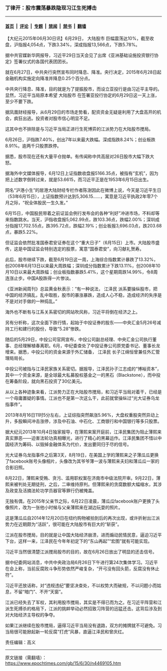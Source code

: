 ### 丁律开：股市震荡暴跌隐现习江生死搏击

---

#### [首页](../../../..?n4469105) &nbsp;|&nbsp; [评论](../../../../../epoch-comment?n4469105) &nbsp;|&nbsp; [专题](../../../../../epoch-special?n4469105) &nbsp;|&nbsp; [禁闻](../../../../../epoch-news?n4469105) &nbsp;|&nbsp; [禁书](../../../../../books?n4469105) &nbsp;|&nbsp; [翻墙](https://github.com/gfw-breaker/nogfw/blob/master/README.md?n4469105)


<div class="post_content" id="artbody" itemprop="articleBody">
 <!-- article content begin -->
 <p>
  【大纪元2015年06月30日讯】6月29日，
  <ok href="https://www.epochtimes.com/gb/tag/%E5%A4%A7%E9%99%86%E8%82%A1%E5%B8%82.html">
   大陆股市
  </ok>
  巨幅震荡达10%，截至收盘，沪指报4,054点，下跌3.34%，深成指报13,566点，下跌5.78%。
 </p>
 <p>
  据中共官媒新华网报导，习近平29日当天会见了出席《亚洲基础设施投资银行协定》签署仪式的各国代表团团长。
 </p>
 <p>
  就在6月27日，中共央行突然宣布同时降息、降准。央行决定，2015年6月28日起金融机构实施定向降准并降息0.25个百分点。
 </p>
 <p>
  中共央行降息、降准，目的就是为了提振股市，而设立亚投行是由习近平主导的。显然，习近平当局原本希望
  <ok href="https://www.epochtimes.com/gb/tag/%E5%A4%A7%E9%99%86%E8%82%A1%E5%B8%82.html">
   大陆股市
  </ok>
  在签署亚投行协定的6月29日这一天上涨，至少不要下跌。
 </p>
 <p>
  据凤凰财经报导，从6月29日的市场走势看，配资资金无疑是利用了大盘高开的机会，疯狂出逃。投资者对股市信心明显不足。
 </p>
 <p>
  这其中也不排除是与习近平当局正进行生死博弈的江派势力在大陆股市搅局。
 </p>
 <p>
  6月26日，沪指跌7.40%，创出7年以来最大跌幅。深成指跌8.24%；创业板跌8.91%。逾两千只股票跌停。
 </p>
 <p>
  据悉，股市现在还有大量平仓抛单。有传闻称中共高层对26日股市大幅下跌大怒。
 </p>
 <p>
  据海外中文媒体报导，6月12日上证指数收盘报5166.35点，被指有“玄机”，因为把上述数字倒转过来，就是53.6615，而习近平正是在1953年6月15日出生。
 </p>
 <p>
  网名“沪港小生”的居港大陆财经专栏作者陈澍因此在微博上说，今天是习近平生日（53年6月15日），上证指数预计达到5,306.15……，寓意是习近平执政2年零7个月之际，“祝全体股民一生久发。”
 </p>
 <p>
  6月15日，中国股民带着之前证监会例行发布会的各种“利好”冲进市场，不料却等来指数跳水。当天，沪指收盘报5,062.99点，跌103.36点，跌幅2.00%；深圳成分指报17,702.55点，跌395.72点，跌幅2.19%；创业板报3,696.03点，跌203.68点，暴跌5.22%。
 </p>
 <p>
  但证监会依然批准国泰君安证券在这个“重大日子”（6月15日）上市。大陆股市盛传，这是中国证监会特别选定的股票，寓意“国泰君安”，向习献礼贺寿。
 </p>
 <p>
  此后，股市继续下跌，截至6月19日这一周，上海综合指数累计暴跌了13.32%，创2008年6月13日以来最大周跌幅；深圳成分指数累计下跌13.11%，创2008年10月10日以来最大周跌幅；创业板指数暴跌5.41%，这个星期周跌14.99%，令8周连涨止步。中国A股跌得一片惨淡。
 </p>
 <p>
  《亚洲新闻周刊》总监黄金秋表示：“有一种说法，
  <ok href="https://www.epochtimes.com/gb/tag/%E6%B1%9F%E6%B3%BD%E6%B0%91.html">
   江泽民
  </ok>
  派系要操纵股市，把中国的经济搞乱，乱中取胜，股市的暴涨暴跌，造成人心不稳，造成经济的失序是不是对对手做的一种捣乱。”
 </p>
 <p>
  海外也不断有与江系关系密切的网站吹风称，习近平将倒在经济之上。
 </p>
 <p>
  另有分析称，这次全面下跌行情，起始于中投证券的股东——中央汇金5月26号减持工行和建行的股份，导致“5.28”惨跌。
 </p>
 <p>
  随后的5月29日，中投公司官网宣布，中投公司副总经理、中央汇金公司执行董事、总经理解植春离职。6月，中纪委查处了中投证券公司原党委书记、董事长龙增来。据悉，中投公司的资金来源于外汇储备，
  <ok href="https://www.epochtimes.com/gb/tag/%E6%B1%9F%E6%B3%BD%E6%B0%91.html">
   江泽民
  </ok>
  长子江绵恒曾兼任外汇管理局局长。
 </p>
 <p>
  中投公司被指与江泽民家族关系密切。据报导，江泽民孙子江志成的“博裕资本”，其中一个资金来源，是全球最大私募股权基金之一的黑石（Blackstone），而中投在筹备阶段，就向黑石投资了30亿美元。
 </p>
 <p>
  从以上各种迹象来看，江派势力正在大陆股市搅局，和习近平当局对着干，已经是一个毋庸置疑的事情。江派也不是第一次这么干，此前就曾操纵过“光大证券乌龙指事件”。
 </p>
 <p>
  2013年8月16日11时5分左右，上证综指突然飙涨5.96%，大盘权重股突然异动上升，多股瞬间冲击涨停，涉及中石油、中石化、工商银行和中国银行等多只股票。
 </p>
 <p>
  据大纪元2013年10月4日独家报导，在薄熙来案开庭前，江泽民集团为阻止薄熙来真实罪恶——迫害法轮功真相曝光，进行了精心的黑幕运作。江泽民集团不惜以中国经济为筹码、以毁掉金融体系为代价，发出要同归于尽的信号。
 </p>
 <p>
  光大证券乌龙指事件之后第3天，8月19日，在美国上学的薄熙来之子薄瓜瓜更换了facebook账号头像相片，头像改为其爷爷薄一波与薄熙来夫妇和薄瓜瓜一家的合影旧照。
 </p>
 <p>
  8月22日，薄熙来受贿、贪污、滥用职权案在济南市中级法院开审。9月22日，薄熙来被判处无期徒刑，之后，二审维持原判。但薄熙来的贪腐数额大幅缩水，其涉及政变及活摘法轮功学员器官等罪行仍被掩盖。
 </p>
 <p>
  无独有偶，在2015年父亲节之际，6月22日凌晨，薄瓜瓜facebook账户更换了头像照片，改为一张他小时候与父亲薄熙来在湖边玩耍的照片。
 </p>
 <p>
  这是薄瓜瓜自2014年12月20日在纽约购物被拍到后的再次出现，或许折射出江派势力在近期颇为“活跃”，很可能在大陆股市有巨大的“斩获”。
 </p>
 <p>
  江派在股市搅局，目的就是让中国大陆经济崩溃，进而煽动民情民意，逼迫习近平下台，这样一来，江泽民在今年年初定下的“东山再起”“宏图”就有可能实现。
 </p>
 <p>
  习近平当然很清楚江派搅局股市的目的，故在6月26日放出了明显的还击信号。
 </p>
 <p>
  据中纪委网站消息，中共中央政治局6月26日下午进行第24次集体学习。习近平在会上称，当前反腐败斗争形势依然严峻复杂，“开弓没有回头箭，反腐没有休止符”。
 </p>
 <p>
  习近平还放话称，对“违规违纪”要坚决查处，不以权势大而破规，不以问题小而姑息，不留“暗门”、不开“天窗”。
 </p>
 <p>
  江派已经失去了军权，其利用股市搅局，其实是不得已而为之。在习近平阵营和江派生死搏杀的格局下，江派的挑衅举动必然招致习阵营的迅猛还击。这背后涉及到对大陆经济主导权的争夺。
 </p>
 <p>
  如果江派继续在股市搅局，逼得习近平当局没有退路，双方的摊牌就不可避免。习当局很可能掀起新一轮反腐“打虎”风暴，直逼江泽民和曾庆红。
 </p>
 <p>
  责任编辑：高义
 </p>
 <!-- article content end -->
 <div id="below_article_ad">
 </div>
</div>


---

原文链接（需翻墙）：https://www.epochtimes.com/gb/15/6/30/n4469105.htm